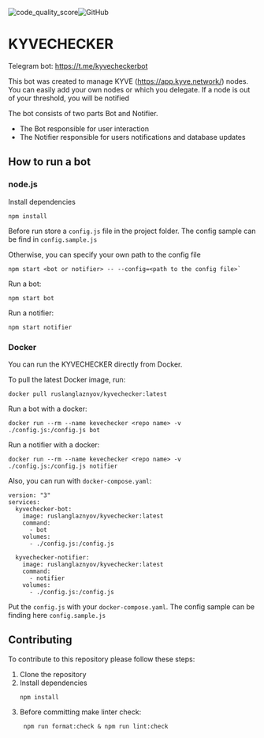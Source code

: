![code_quality_score](https://api.codiga.io/project/33110/score/svg)![GitHub](https://img.shields.io/github/license/MELLIFERA-Labs/kyvechecker)

# KYVECHECKER

Telegram bot: https://t.me/kyvecheckerbot

This bot was created to manage KYVE (https://app.kyve.network/) nodes. You can easily add your own nodes or which you
delegate. If a node is out of your threshold, you will be notified

The bot consists of two parts Bot and Notifier.

- The Bot responsible for user interaction
- The Notifier responsible for users notifications and database updates

## How to run a bot

### node.js

Install dependencies

`npm install`

Before run store a `config.js` file in the project folder. The config sample can be find in `config.sample.js`

Otherwise, you can specify your own path to the config file

```
npm start <bot or notifier> -- --config=<path to the config file>`
```

Run a bot:

```
npm start bot
```

Run a notifier:

```
npm start notifier
```

### Docker

You can run the KYVECHECKER directly from Docker.

To pull the latest Docker image, run:

```
docker pull ruslanglaznyov/kyvechecker:latest
```

Run a bot with a docker:

```
docker run --rm --name kevechecker <repo name> -v ./config.js:/config.js bot 
```

Run a notifier with a docker:

```
docker run --rm --name kevechecker <repo name> -v ./config.js:/config.js notifier 
```

Also, you can run with `docker-compose.yaml`:

```
version: "3"
services:
  kyvechecker-bot:
    image: ruslanglaznyov/kyvechecker:latest
    command:
      - bot
    volumes:
      - ./config.js:/config.js

  kyvechecker-notifier:
    image: ruslanglaznyov/kyvechecker:latest
    command:
      - notifier
    volumes:
      - ./config.js:/config.js
```

Put the `config.js` with your `docker-compose.yaml`. The config sample can be finding here `config.sample.js`

## Contributing

To contribute to this repository please follow these steps:

1. Clone the repository
2. Install dependencies
    ```
    npm install
    ```
3. Before committing make linter check:
    ```
     npm run format:check & npm run lint:check
    ```
